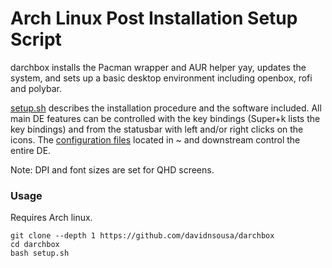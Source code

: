 # Arch Linux Post Installation Setup Script

darchbox installs the Pacman wrapper and AUR helper yay, updates the system, and sets up a basic desktop environment including openbox, rofi and polybar.

[setup.sh](setup.sh) describes the installation procedure and the software included. All main DE features can be controlled with the key bindings (Super+k lists the key bindings) and from the statusbar with left and/or right clicks on the icons. The [configuration files](filesystem/home/user/) located in ~ and downstream control the entire DE.

Note: DPI and font sizes are set for QHD screens.

### Usage

Requires Arch linux.

```
git clone --depth 1 https://github.com/davidnsousa/darchbox
cd darchbox
bash setup.sh
```
